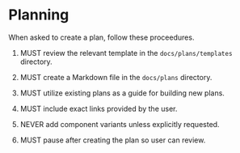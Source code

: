 # Planning

When asked to create a plan, follow these proceedures.

1. MUST review the relevant template in the `docs/plans/templates` directory.

2. MUST create a Markdown file in the `docs/plans` directory.

3. MUST utilize existing plans as a guide for building new plans.

4. MUST include exact links provided by the user.

5. NEVER add component variants unless explicitly requested.

6. MUST pause after creating the plan so user can review.
